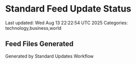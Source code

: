 # Standard Feed Update Status
Last updated: Wed Aug 13 22:22:54 UTC 2025
Categories: technology,business,world

## Feed Files Generated

Generated by Standard Updates Workflow
